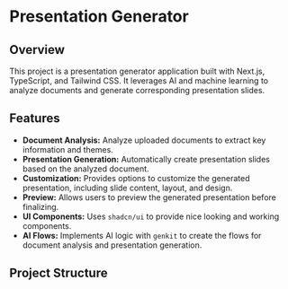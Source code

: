 # Presentation Generator

## Overview

This project is a presentation generator application built with Next.js, TypeScript, and Tailwind CSS. It leverages AI and machine learning to analyze documents and generate corresponding presentation slides.

## Features

-   **Document Analysis:** Analyze uploaded documents to extract key information and themes.
-   **Presentation Generation:** Automatically create presentation slides based on the analyzed document.
-   **Customization:** Provides options to customize the generated presentation, including slide content, layout, and design.
-   **Preview:** Allows users to preview the generated presentation before finalizing.
- **UI Components:** Uses `shadcn/ui` to provide nice looking and working components.
- **AI Flows:** Implements AI logic with `genkit` to create the flows for document analysis and presentation generation.

## Project Structure


